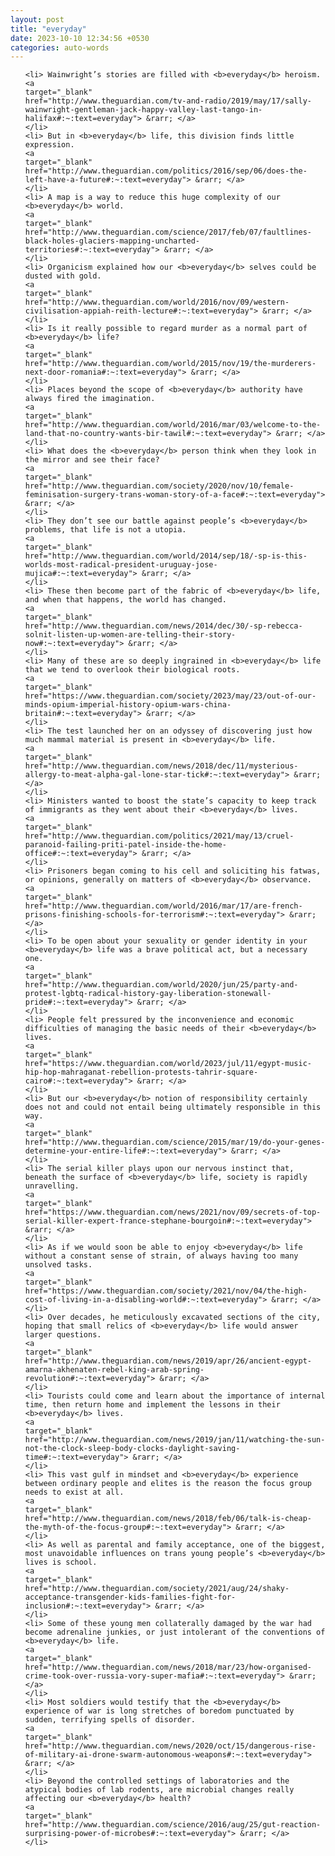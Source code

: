 ```yaml
---
layout: post
title: "everyday"
date: 2023-10-10 12:34:56 +0530
categories: auto-words
---
```

<ol>

    <li> Wainwright’s stories are filled with <b>everyday</b> heroism.
    <a 
    target="_blank" 
    href="http://www.theguardian.com/tv-and-radio/2019/may/17/sally-wainwright-gentleman-jack-happy-valley-last-tango-in-halifax#:~:text=everyday"> &rarr; </a>
    </li>
    <li> But in <b>everyday</b> life, this division finds little expression.
    <a 
    target="_blank" 
    href="http://www.theguardian.com/politics/2016/sep/06/does-the-left-have-a-future#:~:text=everyday"> &rarr; </a>
    </li>
    <li> A map is a way to reduce this huge complexity of our <b>everyday</b> world.
    <a 
    target="_blank" 
    href="http://www.theguardian.com/science/2017/feb/07/faultlines-black-holes-glaciers-mapping-uncharted-territories#:~:text=everyday"> &rarr; </a>
    </li>
    <li> Organicism explained how our <b>everyday</b> selves could be dusted with gold.
    <a 
    target="_blank" 
    href="http://www.theguardian.com/world/2016/nov/09/western-civilisation-appiah-reith-lecture#:~:text=everyday"> &rarr; </a>
    </li>
    <li> Is it really possible to regard murder as a normal part of <b>everyday</b> life?
    <a 
    target="_blank" 
    href="http://www.theguardian.com/world/2015/nov/19/the-murderers-next-door-romania#:~:text=everyday"> &rarr; </a>
    </li>
    <li> Places beyond the scope of <b>everyday</b> authority have always fired the imagination.
    <a 
    target="_blank" 
    href="http://www.theguardian.com/world/2016/mar/03/welcome-to-the-land-that-no-country-wants-bir-tawil#:~:text=everyday"> &rarr; </a>
    </li>
    <li> What does the <b>everyday</b> person think when they look in the mirror and see their face?
    <a 
    target="_blank" 
    href="http://www.theguardian.com/society/2020/nov/10/female-feminisation-surgery-trans-woman-story-of-a-face#:~:text=everyday"> &rarr; </a>
    </li>
    <li> They don’t see our battle against people’s <b>everyday</b> problems, that life is not a utopia.
    <a 
    target="_blank" 
    href="http://www.theguardian.com/world/2014/sep/18/-sp-is-this-worlds-most-radical-president-uruguay-jose-mujica#:~:text=everyday"> &rarr; </a>
    </li>
    <li> These then become part of the fabric of <b>everyday</b> life, and when that happens, the world has changed.
    <a 
    target="_blank" 
    href="http://www.theguardian.com/news/2014/dec/30/-sp-rebecca-solnit-listen-up-women-are-telling-their-story-now#:~:text=everyday"> &rarr; </a>
    </li>
    <li> Many of these are so deeply ingrained in <b>everyday</b> life that we tend to overlook their biological roots.
    <a 
    target="_blank" 
    href="https://www.theguardian.com/society/2023/may/23/out-of-our-minds-opium-imperial-history-opium-wars-china-britain#:~:text=everyday"> &rarr; </a>
    </li>
    <li> The test launched her on an odyssey of discovering just how much mammal material is present in <b>everyday</b> life.
    <a 
    target="_blank" 
    href="http://www.theguardian.com/news/2018/dec/11/mysterious-allergy-to-meat-alpha-gal-lone-star-tick#:~:text=everyday"> &rarr; </a>
    </li>
    <li> Ministers wanted to boost the state’s capacity to keep track of immigrants as they went about their <b>everyday</b> lives.
    <a 
    target="_blank" 
    href="http://www.theguardian.com/politics/2021/may/13/cruel-paranoid-failing-priti-patel-inside-the-home-office#:~:text=everyday"> &rarr; </a>
    </li>
    <li> Prisoners began coming to his cell and soliciting his fatwas, or opinions, generally on matters of <b>everyday</b> observance.
    <a 
    target="_blank" 
    href="http://www.theguardian.com/world/2016/mar/17/are-french-prisons-finishing-schools-for-terrorism#:~:text=everyday"> &rarr; </a>
    </li>
    <li> To be open about your sexuality or gender identity in your <b>everyday</b> life was a brave political act, but a necessary one.
    <a 
    target="_blank" 
    href="http://www.theguardian.com/world/2020/jun/25/party-and-protest-lgbtq-radical-history-gay-liberation-stonewall-pride#:~:text=everyday"> &rarr; </a>
    </li>
    <li> People felt pressured by the inconvenience and economic difficulties of managing the basic needs of their <b>everyday</b> lives.
    <a 
    target="_blank" 
    href="https://www.theguardian.com/world/2023/jul/11/egypt-music-hip-hop-mahraganat-rebellion-protests-tahrir-square-cairo#:~:text=everyday"> &rarr; </a>
    </li>
    <li> But our <b>everyday</b> notion of responsibility certainly does not and could not entail being ultimately responsible in this way.
    <a 
    target="_blank" 
    href="http://www.theguardian.com/science/2015/mar/19/do-your-genes-determine-your-entire-life#:~:text=everyday"> &rarr; </a>
    </li>
    <li> The serial killer plays upon our nervous instinct that, beneath the surface of <b>everyday</b> life, society is rapidly unravelling.
    <a 
    target="_blank" 
    href="https://www.theguardian.com/news/2021/nov/09/secrets-of-top-serial-killer-expert-france-stephane-bourgoin#:~:text=everyday"> &rarr; </a>
    </li>
    <li> As if we would soon be able to enjoy <b>everyday</b> life without a constant sense of strain, of always having too many unsolved tasks.
    <a 
    target="_blank" 
    href="https://www.theguardian.com/society/2021/nov/04/the-high-cost-of-living-in-a-disabling-world#:~:text=everyday"> &rarr; </a>
    </li>
    <li> Over decades, he meticulously excavated sections of the city, hoping that small relics of <b>everyday</b> life would answer larger questions.
    <a 
    target="_blank" 
    href="http://www.theguardian.com/news/2019/apr/26/ancient-egypt-amarna-akhenaten-rebel-king-arab-spring-revolution#:~:text=everyday"> &rarr; </a>
    </li>
    <li> Tourists could come and learn about the importance of internal time, then return home and implement the lessons in their <b>everyday</b> lives.
    <a 
    target="_blank" 
    href="http://www.theguardian.com/news/2019/jan/11/watching-the-sun-not-the-clock-sleep-body-clocks-daylight-saving-time#:~:text=everyday"> &rarr; </a>
    </li>
    <li> This vast gulf in mindset and <b>everyday</b> experience between ordinary people and elites is the reason the focus group needs to exist at all.
    <a 
    target="_blank" 
    href="http://www.theguardian.com/news/2018/feb/06/talk-is-cheap-the-myth-of-the-focus-group#:~:text=everyday"> &rarr; </a>
    </li>
    <li> As well as parental and family acceptance, one of the biggest, most unavoidable influences on trans young people’s <b>everyday</b> lives is school.
    <a 
    target="_blank" 
    href="http://www.theguardian.com/society/2021/aug/24/shaky-acceptance-transgender-kids-families-fight-for-inclusion#:~:text=everyday"> &rarr; </a>
    </li>
    <li> Some of these young men collaterally damaged by the war had become adrenaline junkies, or just intolerant of the conventions of <b>everyday</b> life.
    <a 
    target="_blank" 
    href="http://www.theguardian.com/news/2018/mar/23/how-organised-crime-took-over-russia-vory-super-mafia#:~:text=everyday"> &rarr; </a>
    </li>
    <li> Most soldiers would testify that the <b>everyday</b> experience of war is long stretches of boredom punctuated by sudden, terrifying spells of disorder.
    <a 
    target="_blank" 
    href="http://www.theguardian.com/news/2020/oct/15/dangerous-rise-of-military-ai-drone-swarm-autonomous-weapons#:~:text=everyday"> &rarr; </a>
    </li>
    <li> Beyond the controlled settings of laboratories and the atypical bodies of lab rodents, are microbial changes really affecting our <b>everyday</b> health?
    <a 
    target="_blank" 
    href="http://www.theguardian.com/science/2016/aug/25/gut-reaction-surprising-power-of-microbes#:~:text=everyday"> &rarr; </a>
    </li>